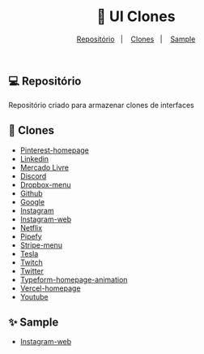 <h1 align="center"> 
    🚀 UI Clones
</h1>

<p align="center">
    <a href="#-repositório">Repositório</a>&nbsp;&nbsp;&nbsp;|&nbsp;&nbsp;&nbsp;
    <a href="#-clones">Clones</a>&nbsp;&nbsp;&nbsp;|&nbsp;&nbsp;&nbsp;
    <a href="#-sample">Sample</a>
</p>

<br>

## 💻 Repositório

Repositório criado para armazenar clones de interfaces

## 🚀 Clones

- [Pinterest-homepage](https://github.com/Gabriel-J3sus/UI-Clones/tree/main/Pinterest-homepage-clone)
- [Linkedin](https://github.com/Gabriel-J3sus/UI-Clones/tree/main/clone-linkedin)
- [Mercado Livre](https://github.com/Gabriel-J3sus/UI-Clones/tree/main/clone-mercadolivre)
- [Discord](https://github.com/Gabriel-J3sus/UI-Clones/tree/main/discord-clone)
- [Dropbox-menu](https://github.com/Gabriel-J3sus/UI-Clones/tree/main/dropbox-menu-clone)
- [Github](https://github.com/Gabriel-J3sus/UI-Clones/tree/main/github-clone)
- [Google](https://github.com/Gabriel-J3sus/UI-Clones/tree/main/google-clone)
- [Instagram](https://github.com/Gabriel-J3sus/UI-Clones/tree/main/instagram-clone)
- [Instagram-web](https://github.com/Gabriel-J3sus/UI-Clones/tree/main/instagramweb-clone)
- [Netflix](https://github.com/Gabriel-J3sus/UI-Clones/tree/main/netflix-clone)
- [Pipefy](https://github.com/Gabriel-J3sus/UI-Clones/tree/main/pipefy-clone)
- [Stripe-menu](https://github.com/Gabriel-J3sus/UI-Clones/tree/main/stripe-menu-clone)
- [Tesla](https://github.com/Gabriel-J3sus/UI-Clones/tree/main/tesla-clone)
- [Twitch](https://github.com/Gabriel-J3sus/UI-Clones/tree/main/twitch-app)
- [Twitter](https://github.com/Gabriel-J3sus/UI-Clones/tree/main/twitter-clone)
- [Typeform-homepage-animation](https://github.com/Gabriel-J3sus/UI-Clones/tree/main/typeform-homepage-animation)
- [Vercel-homepage](https://github.com/Gabriel-J3sus/UI-Clones/tree/main/vercel-homepage-clone)
- [Youtube](https://github.com/Gabriel-J3sus/UI-Clones/tree/main/youtube-clone)

## ✨ Sample

- [Instagram-web](https://instagram-web-page-uiclone.netlify.app/)